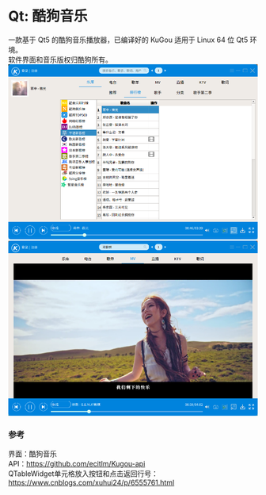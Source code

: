 # Qt: 酷狗音乐
一款基于 Qt5 的酷狗音乐播放器，已编译好的 KuGou 适用于 Linux 64 位 Qt5 环境。  
软件界面和音乐版权归酷狗所有。  
![alt](preview.png)  
![alt](kugoumv.png)  
### 参考
界面：酷狗音乐  
API：https://github.com/ecitlm/Kugou-api  
QTableWidget单元格放入按钮和点击返回行号：https://www.cnblogs.com/xuhui24/p/6555761.html  